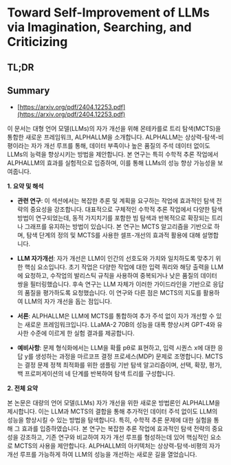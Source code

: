# Toward Self-Improvement of LLMs via Imagination, Searching, and Criticizing
## TL;DR
## Summary
- [https://arxiv.org/pdf/2404.12253.pdf](https://arxiv.org/pdf/2404.12253.pdf)

이 문서는 대형 언어 모델(LLMs)의 자가 개선을 위해 몬테카를로 트리 탐색(MCTS)을 통합한 새로운 프레임워크, ALPHALLM을 소개합니다. ALPHALLM는 상상력-탐색-비평이라는 자가 개선 루프를 통해, 데이터 부족이나 높은 품질의 주석 데이터 없이도 LLMs의 능력을 향상시키는 방법을 제안합니다. 본 연구는 특히 수학적 추론 작업에서 ALPHALLM의 효과를 실험적으로 입증하며, 이를 통해 LLMs의 성능 향상 가능성을 보여줍니다.

**1. 요약 및 해석**

- **관련 연구**: 이 섹션에서는 복잡한 추론 및 계획을 요구하는 작업에 효과적인 탐색 전략의 중요성을 강조합니다. 대표적으로 구체적인 수학적 추론 작업에서 다양한 탐색 방법이 연구되었는데, 동적 가지치기를 포함한 빔 탐색과 반복적으로 확장되는 트리나 그래프를 유지하는 방법이 있습니다. 본 연구는 MCTS 알고리즘을 기반으로 하며, 탐색 단계의 정의 및 MCTS를 사용한 셀프-개선의 효과적 활용에 대해 설명합니다.

- **LLM 자가개선**: 자가 개선은 LLM이 인간의 선호도와 가치와 일치하도록 맞추기 위한 핵심 요소입니다. 초기 작업은 다양한 작업에 대한 입력 쿼리와 해당 출력을 LLM에 요청하고, 수작업의 발리스틱 규칙을 사용하여 중복되거나 낮은 품질의 데이터 쌍을 필터링했습니다. 후속 연구는 LLM 자체가 이러한 가이드라인을 기반으로 응답의 품질을 평가하도록 요청했습니다. 이 연구와 다른 점은 MCTS의 지도를 활용하여 LLM의 자가 개선을 돕는 점입니다.

- **서론**: ALPHALLM은 LLM에 MCTS를 통합하여 추가 주석 없이 자가 개선할 수 있는 새로운 프레임워크입니다. LLaMA-2 70B의 성능을 대폭 향상시켜 GPT-4와 유사한 수준에 이르게 한 실험 결과를 제공합니다.

- **예비사항**: 문제 형식화에서는 LLM을 확률 pθ로 표현하고, 입력 시퀀스 x에 대한 응답 y를 생성하는 과정을 마르코프 결정 프로세스(MDP) 문제로 조명합니다. MCTS는 결정 문제 정책 최적화를 위한 샘플링 기반 탐색 알고리즘이며, 선택, 확장, 평가, 백 프로퍼게이션의 네 단계를 반복하여 탐색 트리를 구성합니다.

**2. 전체 요약**

본 논문은 대량의 언어 모델(LLMs) 자가 개선을 위한 새로운 방법론인 ALPHALLM을 제시합니다. 이는 LLM과 MCTS의 결합을 통해 추가적인 데이터 주석 없이도 LLM의 성능을 향상시킬 수 있는 방법을 탐색합니다. 특히, 수학적 추론 문제에 대한 실험을 통해 그 효과를 입증하였습니다. 본 연구는 복잡한 추론 작업에 효과적인 탐색 전략의 중요성을 강조하고, 기존 연구와 비교하여 자가 개선 루프를 형성하는데 있어 핵심적인 요소로 MCTS의 사용을 제안합니다. ALPHALLM의 아키텍처는 상상력-탐색-비평의 자가 개선 루프를 가능하게 하여 LLM의 성능을 개선하는 새로운 길을 열었습니다.